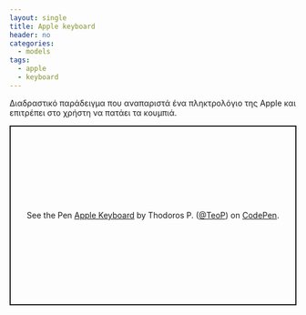 ```yaml
---
layout: single
title: Apple keyboard
header: no
categories:
  - models
tags:
  - apple
  - keyboard
---
```


Διαδραστικό παράδειγμα που αναπαριστά ένα πληκτρολόγιο της Apple και επιτρέπει στο χρήστη να πατάει τα κουμπιά.

<p class="codepen" data-height="316" data-theme-id="light" data-default-tab="html,result" data-user="TeoP" data-slug-hash="YzXddWe" style="height: 316px; box-sizing: border-box; display: flex; align-items: center; justify-content: center; border: 2px solid; margin: 1em 0; padding: 1em;" data-pen-title="Apple Keyboard">
  <span>See the Pen <a href="https://codepen.io/TeoP/pen/YzXddWe">
  Apple Keyboard</a> by Thodoros P. (<a href="https://codepen.io/TeoP">@TeoP</a>)
  on <a href="https://codepen.io">CodePen</a>.</span>
</p>
<script async src="https://static.codepen.io/assets/embed/ei.js"></script>
